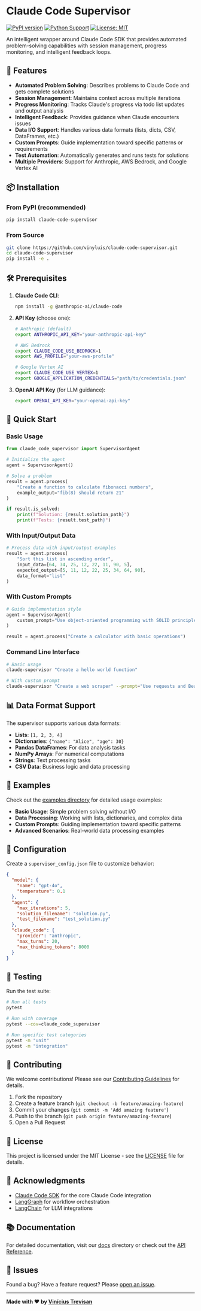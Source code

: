 # Claude Code Supervisor

[![PyPI version](https://badge.fury.io/py/claude-code-supervisor.svg)](https://badge.fury.io/py/claude-code-supervisor)
[![Python Support](https://img.shields.io/pypi/pyversions/claude-code-supervisor.svg)](https://pypi.org/project/claude-code-supervisor/)
[![License: MIT](https://img.shields.io/badge/License-MIT-yellow.svg)](https://opensource.org/licenses/MIT)

An intelligent wrapper around Claude Code SDK that provides automated problem-solving capabilities with session management, progress monitoring, and intelligent feedback loops.

## 🚀 Features

- **Automated Problem Solving**: Describes problems to Claude Code and gets complete solutions
- **Session Management**: Maintains context across multiple iterations
- **Progress Monitoring**: Tracks Claude's progress via todo list updates and output analysis
- **Intelligent Feedback**: Provides guidance when Claude encounters issues
- **Data I/O Support**: Handles various data formats (lists, dicts, CSV, DataFrames, etc.)
- **Custom Prompts**: Guide implementation toward specific patterns or requirements
- **Test Automation**: Automatically generates and runs tests for solutions
- **Multiple Providers**: Support for Anthropic, AWS Bedrock, and Google Vertex AI

## 📦 Installation

### From PyPI (recommended)

```bash
pip install claude-code-supervisor
```

### From Source

```bash
git clone https://github.com/vinyluis/claude-code-supervisor.git
cd claude-code-supervisor
pip install -e .
```

## 🛠️ Prerequisites

1. **Claude Code CLI**:
   ```bash
   npm install -g @anthropic-ai/claude-code
   ```

2. **API Key** (choose one):
   ```bash
   # Anthropic (default)
   export ANTHROPIC_API_KEY="your-anthropic-api-key"
   
   # AWS Bedrock
   export CLAUDE_CODE_USE_BEDROCK=1
   export AWS_PROFILE="your-aws-profile"
   
   # Google Vertex AI
   export CLAUDE_CODE_USE_VERTEX=1
   export GOOGLE_APPLICATION_CREDENTIALS="path/to/credentials.json"
   ```

3. **OpenAI API Key** (for LLM guidance):
   ```bash
   export OPENAI_API_KEY="your-openai-api-key"
   ```

## 🚀 Quick Start

### Basic Usage

```python
from claude_code_supervisor import SupervisorAgent

# Initialize the agent
agent = SupervisorAgent()

# Solve a problem
result = agent.process(
    "Create a function to calculate fibonacci numbers",
    example_output="fib(8) should return 21"
)

if result.is_solved:
    print(f"Solution: {result.solution_path}")
    print(f"Tests: {result.test_path}")
```

### With Input/Output Data

```python
# Process data with input/output examples
result = agent.process(
    "Sort this list in ascending order",
    input_data=[64, 34, 25, 12, 22, 11, 90, 5],
    expected_output=[5, 11, 12, 22, 25, 34, 64, 90],
    data_format="list"
)
```

### With Custom Prompts

```python
# Guide implementation style
agent = SupervisorAgent(
    custom_prompt="Use object-oriented programming with SOLID principles"
)

result = agent.process("Create a calculator with basic operations")
```

### Command Line Interface

```bash
# Basic usage
claude-supervisor "Create a hello world function"

# With custom prompt
claude-supervisor "Create a web scraper" --prompt="Use requests and BeautifulSoup"
```

## 📊 Data Format Support

The supervisor supports various data formats:

- **Lists**: `[1, 2, 3, 4]`
- **Dictionaries**: `{"name": "Alice", "age": 30}`
- **Pandas DataFrames**: For data analysis tasks
- **NumPy Arrays**: For numerical computations
- **Strings**: Text processing tasks
- **CSV Data**: Business logic and data processing

## 🎯 Examples

Check out the [examples directory](examples/) for detailed usage examples:

- **Basic Usage**: Simple problem solving without I/O
- **Data Processing**: Working with lists, dictionaries, and complex data
- **Custom Prompts**: Guiding implementation toward specific patterns
- **Advanced Scenarios**: Real-world data processing examples

## 🔧 Configuration

Create a `supervisor_config.json` file to customize behavior:

```json
{
  "model": {
    "name": "gpt-4o",
    "temperature": 0.1
  },
  "agent": {
    "max_iterations": 5,
    "solution_filename": "solution.py",
    "test_filename": "test_solution.py"
  },
  "claude_code": {
    "provider": "anthropic",
    "max_turns": 20,
    "max_thinking_tokens": 8000
  }
}
```

## 🧪 Testing

Run the test suite:

```bash
# Run all tests
pytest

# Run with coverage
pytest --cov=claude_code_supervisor

# Run specific test categories
pytest -m "unit"
pytest -m "integration"
```

## 🤝 Contributing

We welcome contributions! Please see our [Contributing Guidelines](CONTRIBUTING.md) for details.

1. Fork the repository
2. Create a feature branch (`git checkout -b feature/amazing-feature`)
3. Commit your changes (`git commit -m 'Add amazing feature'`)
4. Push to the branch (`git push origin feature/amazing-feature`)
5. Open a Pull Request

## 📝 License

This project is licensed under the MIT License - see the [LICENSE](LICENSE) file for details.

## 🙏 Acknowledgments

- [Claude Code SDK](https://github.com/anthropics/claude-code-sdk) for the core Claude Code integration
- [LangGraph](https://github.com/langchain-ai/langgraph) for workflow orchestration
- [LangChain](https://github.com/langchain-ai/langchain) for LLM integrations

## 📚 Documentation

For detailed documentation, visit our [docs](docs/) directory or check out the [API Reference](docs/api.md).

## 🐛 Issues

Found a bug? Have a feature request? Please [open an issue](https://github.com/vinyluis/claude-code-supervisor/issues).

---

**Made with ❤️ by [Vinícius Trevisan](mailto:vinicius@viniciustrevisan.com)**